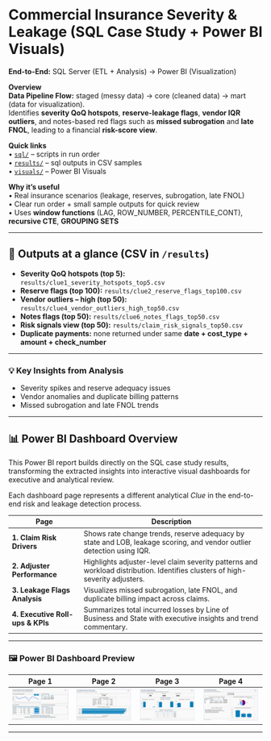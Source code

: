 # Commercial Insurance Severity & Leakage (SQL Case Study + Power BI Visuals)

**End-to-End:** SQL Server (ETL + Analysis) → Power BI (Visualization)

**Overview**  
**Data Pipeline Flow:** staged (messy data) → core (cleaned data) → mart (data for visualization).  
Identifies **severity QoQ hotspots**, **reserve-leakage flags**, **vendor IQR outliers**, and notes-based red flags such as **missed subrogation** and **late FNOL**, leading to a financial **risk-score view**.


**Quick links**  
• [`sql/`](sql) – scripts in run order  
• [`results/`](results) – sql outputs in CSV samples  
• [`visuals/`](visuals) – Power BI Visuals


**Why it’s useful**  
• Real insurance scenarios (leakage, reserves, subrogation, late FNOL)  
• Clear run order + small sample outputs for quick review  
• Uses **window functions** (LAG, ROW_NUMBER, PERCENTILE_CONT), **recursive CTE**, **GROUPING SETS**

---

## 📂 Outputs at a glance (CSV in `/results`)
- **Severity QoQ hotspots (top 5):** `results/clue1_severity_hotspots_top5.csv`  
- **Reserve flags (top 100):** `results/clue2_reserve_flags_top100.csv`  
- **Vendor outliers – high (top 50):** `results/clue4_vendor_outliers_high_top50.csv`  
- **Notes flags (top 50):** `results/clue6_notes_flags_top50.csv`  
- **Risk signals view (top 50):** `results/claim_risk_signals_top50.csv`  
- **Duplicate payments:** none returned under same **date + cost_type + amount + check_number**

---


### 💡 Key Insights from Analysis 
- Severity spikes and reserve adequacy issues  
- Vendor anomalies and duplicate billing patterns  
- Missed subrogation and late FNOL trends

---

## 📊 Power BI Dashboard Overview  
This Power BI report builds directly on the SQL case study results, transforming the extracted insights into interactive visual dashboards for executive and analytical review.  

Each dashboard page represents a different analytical *Clue* in the end-to-end risk and leakage detection process.

| Page | Description |
|------|--------------|
| **1. Claim Risk Drivers** | Shows rate change trends, reserve adequacy by state and LOB, leakage scoring, and vendor outlier detection using IQR. |
| **2. Adjuster Performance** | Highlights adjuster-level claim severity patterns and workload distribution. Identifies clusters of high-severity adjusters. |
| **3. Leakage Flags Analysis** | Visualizes missed subrogation, late FNOL, and duplicate billing impact across claims. |
| **4. Executive Roll-ups & KPIs** | Summarizes total incurred losses by Line of Business and State with executive insights and trend commentary. |

---


### 🖼 Power BI Dashboard Preview
| Page 1 | Page 2 | Page 3 | Page 4 |
|:--:|:--:|:--:|:--:|
| ![Page 1 – Claim Risk Drivers](visuals/clue1-claim-risk-drivers.png) | ![Page 2 – Adjuster Performance](visuals/clue2-adjuster-performance.png) | ![Page 3 – Leakage Flags Analysis](visuals/clue3-leakage-flags.png) | ![Page 4 – Executive Rollups](visuals/clue4-executive-rollups.png) |


---




























